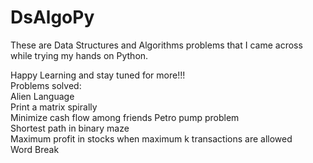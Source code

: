 # DsAlgoPy

These are Data Structures and Algorithms problems that I came across while trying my hands on Python.

Happy Learning and stay tuned for more!!!<br>
Problems solved:<br>
Alien Language<br>
Print a matrix spirally<br>
Minimize cash flow among friends
Petro pump problem<br>
Shortest path in binary maze<br>
Maximum profit in stocks when maximum k transactions are allowed<br>
Word Break